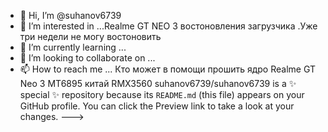 - 👋 Hi, I’m @suhanov6739
- 👀 I’m interested in ...Realme GT NEO 3 востоновления загрузчика .Уже три недели не могу востоновить
- 🌱 I’m currently learning ...
- 💞️ I’m looking to collaborate on ...
- 📫 How to reach me ...
Кто может в помощи прошить ядро   Realme GT Neo 3 MT6895 китай RMX3560
suhanov6739/suhanov6739 is a ✨ special ✨ repository because its `README.md` (this file) appears on your GitHub profile.
You can click the Preview link to take a look at your changes.
--->

